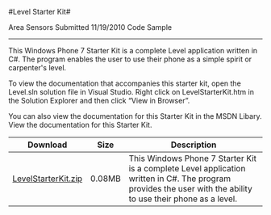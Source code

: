 #Level Starter Kit#

Area
Sensors
Submitted
11/19/2010
Code Sample

---

This Windows Phone 7 Starter Kit is a complete Level application written in C#. The program enables the user to use their phone as a simple spirit or carpenter's level.

To view the documentation that accompanies this starter kit, open the Level.sln solution file in Visual Studio. Right click on LevelStarterKit.htm in the Solution Explorer and then click “View in Browser”.

You can also view the documentation for this Starter Kit in the MSDN Libary. View the documentation for this Starter Kit.

Download | Size | Description
---|---|---|
[LevelStarterKit.zip](https://github.com/nkast/XNAGameStudio/blob/master/Samples/LevelStarterKit.zip?raw=true) | 0.08MB | This Windows Phone 7 Starter Kit is a complete Level application written in C#. The program provides the user with the ability to use their phone as a level. 